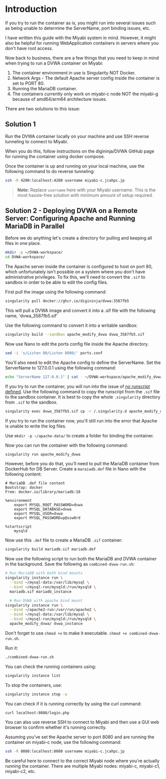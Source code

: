 # Introduction

If you try to run the container as is, you might run into several issues such as being unable to determine the ServerName, port binding issues, etc.

I have written this guide with the Miyabi system in mind. However, it might also be helpful for running WebApplication containers in servers where you don't have root access.

Now back to business, there are a few things that you need to keep in mind when trying to run a DVWA container on Miyabi:

1. The container environment in use is Singularity NOT Docker.
2. Network Args - The default Apache server config inside the container is set to PORT 80.
3. Running the MariaDB container.
4. The containers currently only work on miyabi-c node NOT the miyabi-g because of amd64/arm64 architecture issues.

There are two solutions to this issue:

## Solution 1

Run the DVWA container locally on your machine and use SSH reverse tunneling to connect to Miyabi.

When you do this, follow instructions on the digininja/DVWA GitHub page for running the container using docker compose.

Once the container is up and running on your local machine, use the following command to do reverse tunneling:

```bash
ssh -R 4280:localhost:4280 username miyabi-c.jcahpc.jp
```

> **Note:** Replace `username` here with your Miyabi username. This is the most hassle-free solution with minimum amount of setup required.

## Solution 2 - Deploying DVWA on a Remote Server: Configuring Apache and Running MariaDB in Parallel

Before we do anything let's create a directory for pulling and keeping all files in one place.
```bash
mkdir -p ~/DVWA-workspace/
cd DVWA-workspace/
```

The Apache server inside the container is configured to host on port 80, which unfortunately isn't possible on a system where you don't have administrative privileges. To fix this, we'll need to convert the `.sif` to sandbox in order to be able to edit the config files.

First pull the image using the following command:
```bash
singularity pull docker://ghcr.io/digininja/dvwa:3587fb5
```

This will pull a DVWA image and convert it into a .sif file with the following name, 'dvwa_3587fb5.sif' 

Use the following command to convert it into a writable sandbox:

```bash
singularity build --sandbox apache_modify_dvwa dvwa_3587fb5.sif
```

Now use Nano to edit the ports config file inside the Apache directory.
```bash
sed -i 's/Listen 80/Listen 8080/' ports.conf
```

You'll also need to edit the Apache config to define the ServerName. Set the ServerName to 127.0.0.1 using the following command:

```bash
echo "ServerName 127.0.0.1" | cat - ~/DVWA-workspace/apache_modify_dvwa/etc/apache2/apache2.conf > temp && mv temp ~/DVWA-workspace/apache_modify_dvwa/etc/apache2/apache2.conf
```

If you try to run the container, you will run into the issue of <u>no runscript defined</u>. Use the following command to copy the runscript from the `.sif` file to the sandbox container. It is best to copy the whole `.singularity` directory from `.sif` to the sandbox.
```bash
singularity exec dvwa_3587fb5.sif cp -r /.singularity.d apache_modify_dvwa/
```

If you try to run the container now, you'll still run into the error that Apache is unable to write the log files.

Use `mkdir -p ~/apache-data/` to create a folder for binding the container.

Now you can run the container with the following command:

```bash
singularity run apache_modify_dvwa
```

However, before you do that, you'll need to pull the MariaDB container from DockerHub for DB Server. Create a `maraiadb.def` file in Nano with the following content:

```
# MariaDB .def file content
Bootstrap: docker
From: docker.io/library/mariadb:10

%environment
    export MYSQL_ROOT_PASSWORD=dvwa
    export MYSQL_DATABASE=dvwa
    export MYSQL_USER=dvwa
    export MYSQL_PASSWORD=p@ssw0rd

%startscript
    mysqld
```

Now use this `.def` file to create a MariaDB `.sif` container:

```bash
singularity build mariadb.sif mariadb.def
```


Now use the following script to run both the MariaDB and DVWA container in the background. Save the following as `combined-dvwa-run.sh`:

```bash
# Run MariaDB with both bind mounts
singularity instance run \
  --bind ~/mysql-data:/var/lib/mysql \
  --bind ~/mysql-run/mysqld:/run/mysqld \
  mariadb.sif mariadb_instance

  # Run DVWA with apache bind mount
singularity instance run \
  --bind ~/apache2-run:/var/run/apache2 \
  --bind ~/mysql-data:/var/lib/mysql \
  --bind ~/mysql-run/mysqld:/run/mysqld \
  apache_modify_dvwa/ dvwa_instance
```



Don't forget to use `chmod +x` to make it executable. `chmod +x combined-dvwa-run.sh`.

Run it:

```bash
./combined-dvwa-run.sh
```

You can check the running containers using:

```bash
singularity instance list
```

To stop the containers, use:

```bash
singularity instance stop -a
```

You can check if it is running correctly by using the curl command:

```bash
curl localhost:8080/login.php
```

You can also use reverse SSH to connect to Miyabi and then use a GUI web browser to confirm whether it's running correctly.

Assuming you've set the Apache server to port 8080 and are running the container on miyabi-c node, use the following command:

```bash
ssh -R 8080:localhost:8080 username miyabi-c.jcahpc.jp
```

Be careful here to connect to the correct Miyabi node where you're actually running the container. There are multiple Miyabi nodes: miyabi-c, miyabi-c1, miyabi-c2, etc.
